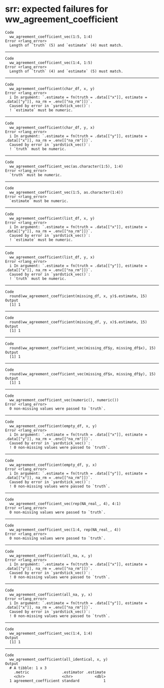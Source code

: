 # srr: expected failures for ww_agreement_coefficient

    Code
      ww_agreement_coefficient_vec(1:5, 1:4)
    Error <rlang_error>
      Length of `truth` (5) and `estimate` (4) must match.

---

    Code
      ww_agreement_coefficient_vec(1:4, 1:5)
    Error <rlang_error>
      Length of `truth` (4) and `estimate` (5) must match.

---

    Code
      ww_agreement_coefficient(char_df, x, y)
    Error <rlang_error>
      i In argument: `.estimate = fn(truth = .data[["x"]], estimate = .data[["y"]], na_rm = .env[["na_rm"]])`.
      Caused by error in `yardstick_vec()`:
      ! `estimate` must be numeric.

---

    Code
      ww_agreement_coefficient(char_df, y, x)
    Error <rlang_error>
      i In argument: `.estimate = fn(truth = .data[["y"]], estimate = .data[["x"]], na_rm = .env[["na_rm"]])`.
      Caused by error in `yardstick_vec()`:
      ! `truth` must be numeric.

---

    Code
      ww_agreement_coefficient_vec(as.character(1:5), 1:4)
    Error <rlang_error>
      `truth` must be numeric.

---

    Code
      ww_agreement_coefficient_vec(1:5, as.character(1:4))
    Error <rlang_error>
      `estimate` must be numeric.

---

    Code
      ww_agreement_coefficient(list_df, x, y)
    Error <rlang_error>
      i In argument: `.estimate = fn(truth = .data[["x"]], estimate = .data[["y"]], na_rm = .env[["na_rm"]])`.
      Caused by error in `yardstick_vec()`:
      ! `estimate` must be numeric.

---

    Code
      ww_agreement_coefficient(list_df, y, x)
    Error <rlang_error>
      i In argument: `.estimate = fn(truth = .data[["y"]], estimate = .data[["x"]], na_rm = .env[["na_rm"]])`.
      Caused by error in `yardstick_vec()`:
      ! `truth` must be numeric.

---

    Code
      round(ww_agreement_coefficient(missing_df, x, y)$.estimate, 15)
    Output
      [1] 1

---

    Code
      round(ww_agreement_coefficient(missing_df, y, x)$.estimate, 15)
    Output
      [1] 1

---

    Code
      round(ww_agreement_coefficient_vec(missing_df$y, missing_df$x), 15)
    Output
      [1] 1

---

    Code
      round(ww_agreement_coefficient_vec(missing_df$x, missing_df$y), 15)
    Output
      [1] 1

---

    Code
      ww_agreement_coefficient_vec(numeric(), numeric())
    Error <rlang_error>
      0 non-missing values were passed to `truth`.

---

    Code
      ww_agreement_coefficient(empty_df, x, y)
    Error <rlang_error>
      i In argument: `.estimate = fn(truth = .data[["x"]], estimate = .data[["y"]], na_rm = .env[["na_rm"]])`.
      Caused by error in `yardstick_vec()`:
      ! 0 non-missing values were passed to `truth`.

---

    Code
      ww_agreement_coefficient(empty_df, y, x)
    Error <rlang_error>
      i In argument: `.estimate = fn(truth = .data[["y"]], estimate = .data[["x"]], na_rm = .env[["na_rm"]])`.
      Caused by error in `yardstick_vec()`:
      ! 0 non-missing values were passed to `truth`.

---

    Code
      ww_agreement_coefficient_vec(rep(NA_real_, 4), 4:1)
    Error <rlang_error>
      0 non-missing values were passed to `truth`.

---

    Code
      ww_agreement_coefficient_vec(1:4, rep(NA_real_, 4))
    Error <rlang_error>
      0 non-missing values were passed to `truth`.

---

    Code
      ww_agreement_coefficient(all_na, x, y)
    Error <rlang_error>
      i In argument: `.estimate = fn(truth = .data[["x"]], estimate = .data[["y"]], na_rm = .env[["na_rm"]])`.
      Caused by error in `yardstick_vec()`:
      ! 0 non-missing values were passed to `truth`.

---

    Code
      ww_agreement_coefficient(all_na, y, x)
    Error <rlang_error>
      i In argument: `.estimate = fn(truth = .data[["y"]], estimate = .data[["x"]], na_rm = .env[["na_rm"]])`.
      Caused by error in `yardstick_vec()`:
      ! 0 non-missing values were passed to `truth`.

---

    Code
      ww_agreement_coefficient_vec(1:4, 1:4)
    Output
      [1] 1

---

    Code
      ww_agreement_coefficient(all_identical, x, y)
    Output
      # A tibble: 1 x 3
        .metric               .estimator .estimate
        <chr>                 <chr>          <dbl>
      1 agreement_coefficient standard           1

